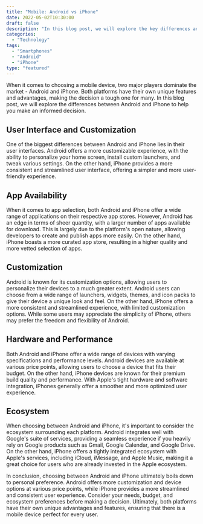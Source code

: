 ```yaml
--- 
title: "Mobile: Android vs iPhone"
date: 2022-05-02T10:30:00
draft: false
description: "In this blog post, we will explore the key differences and features of both Android and iPhone, helping you make an informed decision when choosing your next mobile device."
categories:
  - "Technology"
tags:
  - "Smartphones"
  - "Android"
  - "iPhone"
type: "featured"
---
```


When it comes to choosing a mobile device, two major players dominate the market - Android and iPhone. Both platforms have their own unique features and advantages, making the decision a tough one for many. In this blog post, we will explore the differences between Android and iPhone to help you make an informed decision.

## User Interface and Customization

One of the biggest differences between Android and iPhone lies in their user interfaces. Android offers a more customizable experience, with the ability to personalize your home screen, install custom launchers, and tweak various settings. On the other hand, iPhone provides a more consistent and streamlined user interface, offering a simpler and more user-friendly experience.

## App Availability

When it comes to app selection, both Android and iPhone offer a wide range of applications on their respective app stores. However, Android has an edge in terms of sheer quantity, with a larger number of apps available for download. This is largely due to the platform's open nature, allowing developers to create and publish apps more easily. On the other hand, iPhone boasts a more curated app store, resulting in a higher quality and more vetted selection of apps.

## Customization

Android is known for its customization options, allowing users to personalize their devices to a much greater extent. Android users can choose from a wide range of launchers, widgets, themes, and icon packs to give their device a unique look and feel. On the other hand, iPhone offers a more consistent and streamlined experience, with limited customization options. While some users may appreciate the simplicity of iPhone, others may prefer the freedom and flexibility of Android.

## Hardware and Performance

Both Android and iPhone offer a wide range of devices with varying specifications and performance levels. Android devices are available at various price points, allowing users to choose a device that fits their budget. On the other hand, iPhone devices are known for their premium build quality and performance. With Apple's tight hardware and software integration, iPhones generally offer a smoother and more optimized user experience.

## Ecosystem

When choosing between Android and iPhone, it's important to consider the ecosystem surrounding each platform. Android integrates well with Google's suite of services, providing a seamless experience if you heavily rely on Google products such as Gmail, Google Calendar, and Google Drive. On the other hand, iPhone offers a tightly integrated ecosystem with Apple's services, including iCloud, iMessage, and Apple Music, making it a great choice for users who are already invested in the Apple ecosystem.

In conclusion, choosing between Android and iPhone ultimately boils down to personal preference. Android offers more customization and device options at various price points, while iPhone provides a more streamlined and consistent user experience. Consider your needs, budget, and ecosystem preferences before making a decision. Ultimately, both platforms have their own unique advantages and features, ensuring that there is a mobile device perfect for every user.
